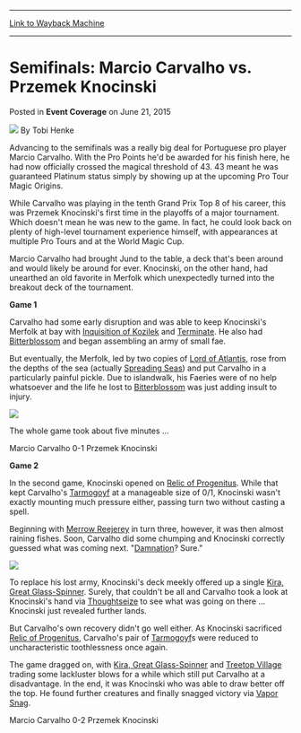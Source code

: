 
---
[Link to Wayback Machine](https://web.archive.org/web/20150911000508/http://magic.wizards.com/en/events/coverage/gpcop15/semifinals-carvalho-knocinski-2015-06-21)

[_metadata_:author]:- "Tobi Henke"
[_metadata_:description]:- "Advancing to the semifinals was a really big deal for Portuguese pro player Marcio Carvalho. With the Pro Points he'd be awarded for his finish here, he had now officially crossed the magical threshold of 43. 43 meant he was guaranteed Platinum status simply by showing up at the upcoming Pro Tour Magic Origins."
[_metadata_:generator]:- "Drupal 7 (http://drupal.org)"
[_metadata_:node]:- "405856"
[_metadata_:publish_date]:- "2015-06-21"
[_metadata_:source]:- "div-main-content"
[_metadata_:title]:- "Semifinals: Marcio Carvalho vs. Przemek Knocinski"
[_metadata_:wayback_capture_timestamp]:- "2015-09-11 00:05:08"
[_metadata_:wayback_raw_url]:- "https://web.archive.org/web/20150911000508id_/http://magic.wizards.com/en/events/coverage/gpcop15/semifinals-carvalho-knocinski-2015-06-21"
[_metadata_:wayback_url]:- "http://magic.wizards.com/en/events/coverage/gpcop15/semifinals-carvalho-knocinski-2015-06-21"
---


Semifinals: Marcio Carvalho vs. Przemek Knocinski
=================================================



 Posted in **Event Coverage**
 on June 21, 2015 






![](https://media.magic.wizards.com/styles/auth_small/public/images/person/henke_author.jpg)
By Tobi Henke










Advancing to the semifinals was a really big deal for Portuguese pro player Marcio Carvalho. With the Pro Points he'd be awarded for his finish here, he had now officially crossed the magical threshold of 43. 43 meant he was guaranteed Platinum status simply by showing up at the upcoming Pro Tour Magic Origins.



While Carvalho was playing in the tenth Grand Prix Top 8 of his career, this was Przemek Knocinski's first time in the playoffs of a major tournament. Which doesn't mean he was new to the game. In fact, he could look back on plenty of high-level tournament experience himself, with appearances at multiple Pro Tours and at the World Magic Cup.



Marcio Carvalho had brought Jund to the table, a deck that's been around and would likely be around for ever. Knocinski, on the other hand, had unearthed an old favorite in Merfolk which unexpectedly turned into the breakout deck of the tournament.



**Game 1**



Carvalho had some early disruption and was able to keep Knocinski's Merfolk at bay with [Inquisition of Kozilek](http://gatherer.wizards.com/Pages/Card/Details.aspx?name=Inquisition+of+Kozilek) and [Terminate](http://gatherer.wizards.com/Pages/Card/Details.aspx?name=Terminate). He also had [Bitterblossom](http://gatherer.wizards.com/Pages/Card/Details.aspx?name=Bitterblossom) and began assembling an army of small fae.



But eventually, the Merfolk, led by two copies of [Lord of Atlantis](http://gatherer.wizards.com/Pages/Card/Details.aspx?name=Lord+of+Atlantis), rose from the depths of the sea (actually [Spreading Seas](http://gatherer.wizards.com/Pages/Card/Details.aspx?name=Spreading+Seas)) and put Carvalho in a particularly painful pickle. Due to islandwalk, his Faeries were of no help whatsoever and the life he lost to [Bitterblossom](http://gatherer.wizards.com/Pages/Card/Details.aspx?name=Bitterblossom) was just adding insult to injury.


![](https://media.wizards.com/2015/events/gpcop15/cop15_sf1_konicinski.jpg)  




The whole game took about five minutes …



Marcio Carvalho 0-1 Przemek Knocinski



**Game 2**



In the second game, Knocinski opened on [Relic of Progenitus](http://gatherer.wizards.com/Pages/Card/Details.aspx?name=Relic+of+Progenitus). While that kept Carvalho's [Tarmogoyf](http://gatherer.wizards.com/Pages/Card/Details.aspx?name=Tarmogoyf) at a manageable size of 0/1, Knocinski wasn't exactly mounting much pressure either, passing turn two without casting a spell.



Beginning with [Merrow Reejerey](http://gatherer.wizards.com/Pages/Card/Details.aspx?name=Merrow+Reejerey) in turn three, however, it was then almost raining fishes. Soon, Carvalho did some chumping and Knocinski correctly guessed what was coming next. "[Damnation](http://gatherer.wizards.com/Pages/Card/Details.aspx?name=Damnation)? Sure."


![](https://media.wizards.com/2015/events/gpcop15/cop15_sf1_carvalho.jpg)  




To replace his lost army, Knocinski's deck meekly offered up a single [Kira, Great Glass-Spinner](http://gatherer.wizards.com/Pages/Card/Details.aspx?name=Kira%2C+Great+Glass-Spinner). Surely, that couldn't be all and Carvalho took a look at Knocinski's hand via [Thoughtseize](http://gatherer.wizards.com/Pages/Card/Details.aspx?name=Thoughtseize) to see what was going on there … Knocinski just revealed further lands.



But Carvalho's own recovery didn't go well either. As Knocinski sacrificed [Relic of Progenitus](http://gatherer.wizards.com/Pages/Card/Details.aspx?name=Relic+of+Progenitus), Carvalho's pair of [Tarmogoyf](http://gatherer.wizards.com/Pages/Card/Details.aspx?name=Tarmogoyf)s were reduced to uncharacteristic toothlessness once again.



The game dragged on, with [Kira, Great Glass-Spinner](http://gatherer.wizards.com/Pages/Card/Details.aspx?name=Kira%2C+Great+Glass-Spinner) and [Treetop Village](http://gatherer.wizards.com/Pages/Card/Details.aspx?name=Treetop+Village) trading some lackluster blows for a while which still put Carvalho at a disadvantage. In the end, it was Knocinski who was able to draw better off the top. He found further creatures and finally snagged victory via [Vapor Snag](http://gatherer.wizards.com/Pages/Card/Details.aspx?name=Vapor+Snag).



Marcio Carvalho 0-2 Przemek Knocinski








